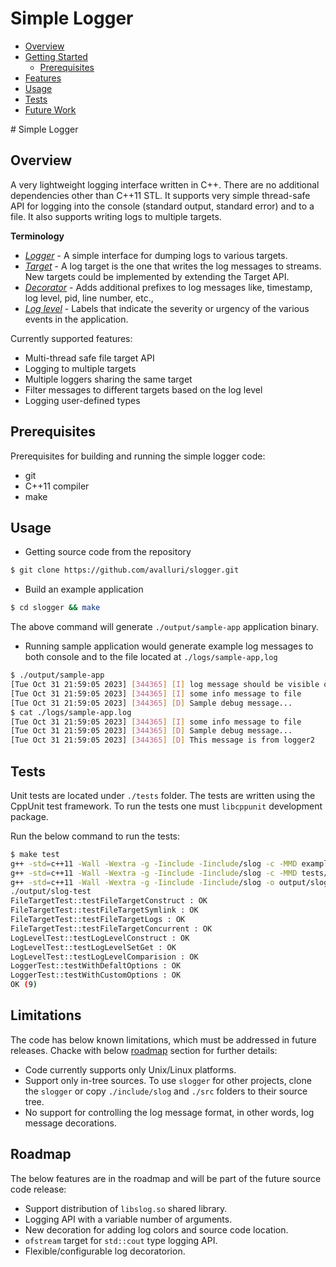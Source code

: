 # Simple Logger
<!-- vscode-markdown-toc -->
* [Overview](#Overview)
* [Getting Started](#GettingStarted)
	* [Prerequisites](#Prerequisites)
* [Features](#Features)
* [Usage](#Usage)
* [Tests](#Tests)
* [Future Work](#FutureWork)

<!-- vscode-markdown-toc-config
	numbering=false
	autoSave=true
	/vscode-markdown-toc-config -->
<!-- /vscode-markdown-toc --># Simple Logger

## <a name='Overview'></a>Overview

A very lightweight logging interface  written in C++. There are no additional dependencies other than C++11 STL.
It supports very simple thread-safe API for logging into the console (standard output, standard error)
and to a file. It also supports writing logs to multiple targets.

**Terminology**

* [_Logger_](./include/slog/logger.h) - A simple interface for dumping logs to various targets.
* [_Target_](./include/slog/target.h) - A log target is the one that writes the log messages to streams. New targets could be implemented by extending the Target API.
* [_Decorator_](./include/slog/decorators.h) - Adds additional prefixes to log messages like, timestamp, log level, pid, line number, etc.,
* [_Log level_](./include/slog/log_level.h) - Labels that indicate the severity or urgency of the various events in the application.

Currently supported features:
  - Multi-thread safe file target API
  - Logging to multiple targets
  - Multiple loggers sharing the same target
  - Filter messages to different targets based on the log level
  - Logging user-defined types

## <a name='Prerequisites'></a>Prerequisites

Prerequisites for building and running the simple logger code:
* git
* C++11 compiler
* make

## <a name='Usage'></a>Usage

* Getting source code from the repository
```sh
$ git clone https://github.com/avalluri/slogger.git
```

* Build an example application
```sh
$ cd slogger && make
```
The above command will generate `./output/sample-app` application binary.

* Running sample application would generate example log messages to both console and to the file located at `./logs/sample-app,log`
```sh
$ ./output/sample-app
[Tue Oct 31 21:59:05 2023] [344365] [I] log message should be visible on stdout!
[Tue Oct 31 21:59:05 2023] [344365] [I] some info message to file
[Tue Oct 31 21:59:05 2023] [344365] [D] Sample debug message...
$ cat ./logs/sample-app.log
[Tue Oct 31 21:59:05 2023] [344365] [I] some info message to file
[Tue Oct 31 21:59:05 2023] [344365] [D] Sample debug message...
[Tue Oct 31 21:59:05 2023] [344365] [D] This message is from logger2
```

## <a name='Tests'></a>Tests

Unit tests are located under `./tests` folder. The tests are written using the CppUnit test framework.
To run the tests one must `libcppunit` development package.

Run the below command to run the tests:
```sh
$ make test
g++ -std=c++11 -Wall -Wextra -g -Iinclude -Iinclude/slog -c -MMD examples/main.cpp  -o examples/main.o
g++ -std=c++11 -Wall -Wextra -g -Iinclude -Iinclude/slog -c -MMD tests/test_main.cpp  -o tests/test_main.o
g++ -std=c++11 -Wall -Wextra -g -Iinclude -Iinclude/slog -o output/slog-test tests/test_main.o src/log_level.o src/utils.o  -lcppunit
./output/slog-test
FileTargetTest::testFileTargetConstruct : OK
FileTargetTest::testFileTargetSymlink : OK
FileTargetTest::testFileTargetLogs : OK
FileTargetTest::testFileTargetConcurrent : OK
LogLevelTest::testLogLevelConstruct : OK
LogLevelTest::testLogLevelSetGet : OK
LogLevelTest::testLogLevelComparision : OK
LoggerTest::testWithDefaltOptions : OK
LoggerTest::testWithCustomOptions : OK
OK (9)
```
## <a name='Limitations'></a>Limitations

The code has below known limitations, which must be addressed in future releases.
Chacke with below [roadmap](#roadmap) section for further details:

* Code currently supports only Unix/Linux platforms.
* Support only in-tree sources. To use `slogger` for other projects, clone the `slogger` or copy `./include/slog` and `./src` folders to their source tree.
* No support for controlling the log message format, in other words, log message decorations.

## <a name='Roadmap'></a>Roadmap

The below features are in the roadmap and will be part of the future source code release:

* Support distribution of `libslog.so` shared library.
* Logging API with a variable number of arguments.
* New decoration for adding log colors and source code location.
* `ofstream` target for `std::cout` type logging API.
* Flexible/configurable log decoratorion.
